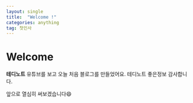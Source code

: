 ```yaml
---
layout: single
title:  "Welcome !"
categories: anything
tag: 첫인사
---
```


# Welcome
**테디노트** 유튜브를 보고 오늘 처음 블로그를 만들었어요.
테디노트 좋은정보 감사합니다.

앞으로 열심히 써보겠습니다😄
